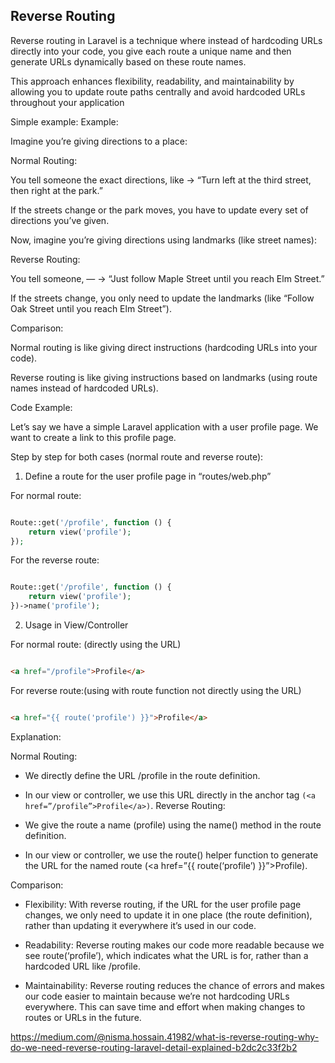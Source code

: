 ## Reverse Routing

Reverse routing in Laravel is a technique where instead of hardcoding URLs directly into your code, you give each route a unique name and then generate URLs dynamically based on these route names. 

This approach enhances flexibility, readability, and maintainability by allowing you to update route paths centrally and avoid hardcoded URLs throughout your application

Simple example:
Example:

Imagine you’re giving directions to a place:

Normal Routing:

You tell someone the exact directions, like → “Turn left at the third street, then right at the park.”

If the streets change or the park moves, you have to update every set of directions you’ve given.

Now, imagine you’re giving directions using landmarks (like street names):

Reverse Routing:

You tell someone, — -> “Just follow Maple Street until you reach Elm Street.”

If the streets change, you only need to update the landmarks (like “Follow Oak Street until you reach Elm Street”).

Comparison:

Normal routing is like giving direct instructions (hardcoding URLs into your code).

Reverse routing is like giving instructions based on landmarks (using route names instead of hardcoded URLs).

Code Example:

Let’s say we have a simple Laravel application with a user profile page. We want to create a link to this profile page.

Step by step for both cases (normal route and reverse route):

1. Define a route for the user profile page in “routes/web.php”

For normal route:

```php

Route::get('/profile', function () {
    return view('profile');
});

```
For the reverse route:

```php

Route::get('/profile', function () { 
    return view('profile'); 
})->name('profile');

``` 

2. Usage in View/Controller

For normal route: (directly using the URL)

```html

<a href="/profile">Profile</a>

```

For reverse route:(using with route function not directly using the URL)

```html

<a href="{{ route('profile') }}">Profile</a>

```
Explanation:

Normal Routing:

- We directly define the URL /profile in the route definition.

- In our view or controller, we use this URL directly in the anchor tag `(<a href=”/profile”>Profile</a>)`.
Reverse Routing:

- We give the route a name (profile) using the name() method in the route definition.
  
- In our view or controller, we use the route() helper function to generate the URL for the named route (<a href=”{{ route(‘profile’) }}”>Profile</a>).


Comparison:

- Flexibility:
With reverse routing, if the URL for the user profile page changes, we only need to update it in one place (the route definition), rather than updating it everywhere it’s used in our code.

- Readability:
Reverse routing makes our code more readable because we see route(‘profile’), which indicates what the URL is for, rather than a hardcoded URL like /profile.

- Maintainability:
Reverse routing reduces the chance of errors and makes our code easier to maintain because we’re not hardcoding URLs everywhere. This can save time and effort when making changes to routes or URLs in the future.


https://medium.com/@nisma.hossain.41982/what-is-reverse-routing-why-do-we-need-reverse-routing-laravel-detail-explained-b2dc2c33f2b2
